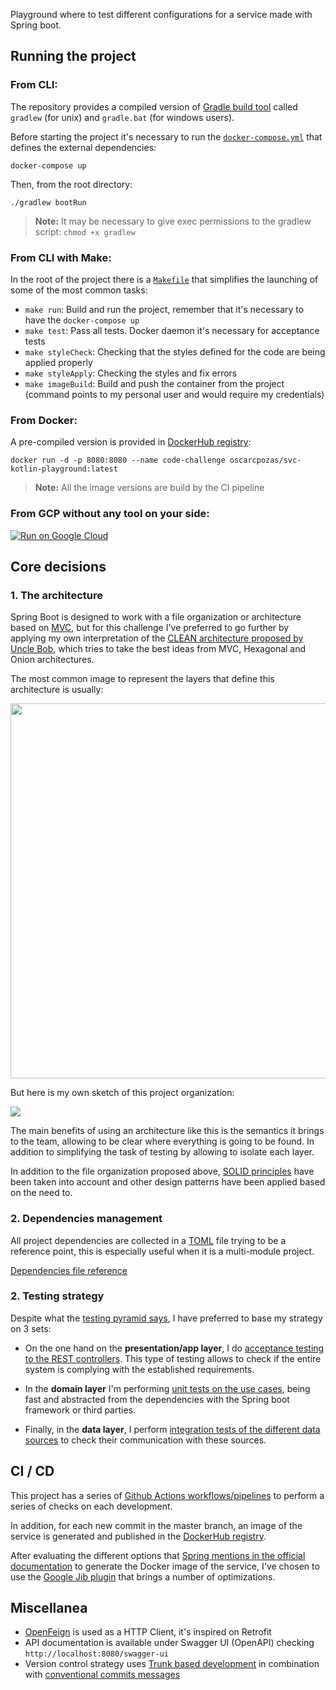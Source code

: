 Playground where to test different configurations for a service made with Spring boot.

## Running the project

### From CLI:

The repository provides a compiled version of [Gradle build tool](https://gradle.org) called `gradlew` (for unix) and `gradle.bat` (for windows users).

Before starting the project it's necessary to run the [`docker-compose.yml`](https://github.com/oscarcpozas/springboot-svc-playground/blob/master/docker-compose.yml) that defines the external dependencies:

```shell
docker-compose up
```

Then, from the root directory:

```shell
./gradlew bootRun
```

> **Note:** It may be necessary to give exec permissions to the gradlew script: `chmod +x gradlew`

### From CLI with Make:

In the root of the project there is a [`Makefile`](https://github.com/oscarcpozas/fever-code-challenge/blob/master/Makefile) that simplifies the launching of some of the most common tasks:

- `make run`: Build and run the project, remember that it's necessary to have the `docker-compose up`
- `make test`: Pass all tests. Docker daemon it's necessary for acceptance tests
- `make styleCheck`: Checking that the styles defined for the code are being applied properly
- `make styleApply`: Checking the styles and fix errors
- `make imageBuild`: Build and push the container from the project (command points to my personal user and would require my credentials)

### From Docker:

A pre-compiled version is provided in [DockerHub registry](https://hub.docker.com/r/oscarcpozas/svc-kotlin-playground):

```shell
docker run -d -p 8080:8080 --name code-challenge oscarcpozas/svc-kotlin-playground:latest
```

> **Note:** All the image versions are build by the CI pipeline

### From GCP without any tool on your side:

[![Run on Google Cloud](https://deploy.cloud.run/button.svg)](https://deploy.cloud.run?git_repo=https://github.com/oscarcpozas/springboot-svc-playground.git&dir=playground/spring-boot)

## Core decisions

### 1. The architecture

Spring Boot is designed to work with a file organization or architecture based on [MVC](https://www.javatpoint.com/mvc-architecture-in-java),
but for this challenge I've preferred to go further by applying my own interpretation of the [CLEAN architecture proposed by Uncle Bob](https://blog.cleancoder.com/uncle-bob/2012/08/13/the-clean-architecture.html),
which tries to take the best ideas from MVC, Hexagonal and Onion architectures.

The most common image to represent the layers that define this architecture is usually:

<img src="https://blog.cleancoder.com/uncle-bob/images/2012-08-13-the-clean-architecture/CleanArchitecture.jpg" width="600" />

But here is my own sketch of this project organization:

<img src="https://i.postimg.cc/6qPKywkZ/Untitled-2023-04-20-1357.png" />

The main benefits of using an architecture like this is the semantics it brings to the team, allowing to be clear where
everything is going to be found. In addition to simplifying the task of testing by allowing to isolate each layer.

In addition to the file organization proposed above, [SOLID principles](https://www.digitalocean.com/community/conceptual-articles/s-o-l-i-d-the-first-five-principles-of-object-oriented-design) have been taken into account and other design
patterns have been applied based on the need to.

### 2. Dependencies management

All project dependencies are collected in a [TOML](https://toml.io/en) file trying to be a reference point, this is especially useful when it is a multi-module project.

[Dependencies file reference](https://github.com/oscarcpozas/springboot-svc-playground/blob/master/gradle/libs.versions.toml)

### 2. Testing strategy

Despite what the [testing pyramid says](https://martinfowler.com/bliki/TestPyramid.html), I have preferred to base my strategy on 3 sets:

* On the one hand on the **presentation/app layer**, I do [acceptance testing to the REST controllers](https://github.com/oscarcpozas/fever-code-challenge/blob/master/src/test/kotlin/oscar/c/pozas/svc/app/controller/FeverPublicControllerAcceptanceTest.kt).
  This type of testing allows to check if the entire system is complying with the established requirements.

* In the **domain layer** I'm performing [unit tests on the use cases](https://github.com/oscarcpozas/fever-code-challenge/blob/master/src/test/kotlin/oscar/c/pozas/svc/domain/usecase/SearchEventsUseCaseTest.kt),
  being fast and abstracted from the dependencies with the Spring boot framework or third parties.

* Finally, in the **data layer**, I perform [integration tests of the different data sources](https://github.com/oscarcpozas/fever-code-challenge/blob/master/src/test/kotlin/oscar/c/pozas/svc/infrastructure/datasource/EventsApiDataSourceIntegrationTest.kt)
  to check their communication with these sources.

## CI / CD

This project has a series of [Github Actions workflows/pipelines](https://github.com/oscarcpozas/springboot-svc-playground/tree/master/.github/workflows) to perform a series of checks on each development.

In addition, for each new commit in the master branch, an image of the service is generated and published in
the [DockerHub registry](https://hub.docker.com/r/oscarcpozas/svc-kotlin-playground).

After evaluating the different options that [Spring mentions in the official documentation](https://spring.io/guides/topicals/spring-boot-docker)
to generate the Docker image of the service, I've chosen to use the [Google Jib plugin](https://github.com/GoogleContainerTools/jib) that brings a number of optimizations.

## Miscellanea

- [OpenFeign](https://github.com/OpenFeign/feign) is used as a HTTP Client, it's inspired on Retrofit
- API documentation is available under Swagger UI (OpenAPI) checking `http://localhost:8080/swagger-ui`
- Version control strategy uses [Trunk based development](https://trunkbaseddevelopment.com) in combination with [conventional commits messages](https://www.conventionalcommits.org)
